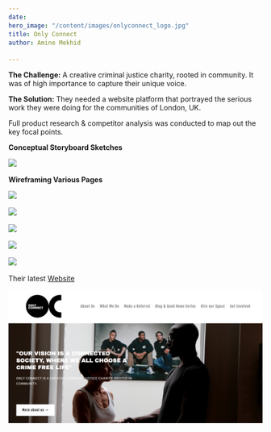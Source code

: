 ```yaml
---
date: 
hero_image: "/content/images/onlyconnect_logo.jpg"
title: Only Connect
author: Amine Mekhid

---
```

**The Challenge:** A creative criminal justice charity, rooted in community. It was of high importance to capture their unique voice.

**The Solution:** They needed a website platform that portrayed the serious work they were doing for the communities of London, UK.

Full product research & competitor analysis was conducted to map out the key focal points.

**Conceptual Storyboard Sketches**

![](/content/images/img_3565.JPG)

**Wireframing Various Pages**

![](/content/images/img_3566.JPG)

![](/content/images/img_3568.JPG)

![](/content/images/img_3569.JPG)

![](/content/images/img_3570.JPG)

![](/content/images/img_3571.JPG)

Their latest [Website](https://onlyconnectuk.org/)

![](/content/images/onlyconnect_websitecap.png)